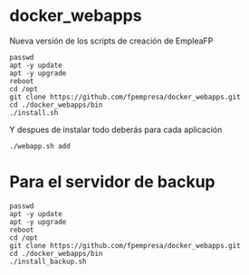 # docker_webapps
Nueva versión de los scripts de creación de EmpleaFP

``` script
passwd
apt -y update
apt -y upgrade
reboot
cd /opt
git clone https://github.com/fpempresa/docker_webapps.git
cd ./docker_webapps/bin
./install.sh

```

Y despues de instalar todo deberás para cada aplicación

``` script
./webapp.sh add 
```


# Para el servidor de backup

``` script
passwd
apt -y update
apt -y upgrade
reboot
cd /opt
git clone https://github.com/fpempresa/docker_webapps.git
cd ./docker_webapps/bin
./install_backup.sh

```
